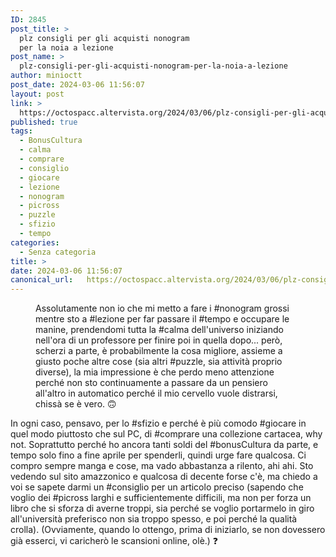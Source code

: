 ```yaml
---
ID: 2845
post_title: >
  plz consigli per gli acquisti nonogram
  per la noia a lezione
post_name: >
  plz-consigli-per-gli-acquisti-nonogram-per-la-noia-a-lezione
author: minioctt
post_date: 2024-03-06 11:56:07
layout: post
link: >
  https://octospacc.altervista.org/2024/03/06/plz-consigli-per-gli-acquisti-nonogram-per-la-noia-a-lezione/
published: true
tags:
  - BonusCultura
  - calma
  - comprare
  - consiglio
  - giocare
  - lezione
  - nonogram
  - picross
  - puzzle
  - sfizio
  - tempo
categories:
  - Senza categoria
title: >
date: 2024-03-06 11:56:07
canonical_url:   https://octospacc.altervista.org/2024/03/06/plz-consigli-per-gli-acquisti-nonogram-per-la-noia-a-lezione/
---
```

<!-- wp:image {"id":2846,"sizeSlug":"full","linkDestination":"none"} -->
<figure class="wp-block-image size-full"><img src="{{site.cdnurl}}/assets/uploads/2024/03/image.png" alt="" class="wp-image-2846"/><figcaption class="wp-element-caption">Assolutamente non io che mi metto a fare i #nonogram grossi mentre sto a #lezione per far passare il #tempo e occupare le manine, prendendomi tutta la #calma dell'universo iniziando nell'ora di un professore per finire poi in quella dopo... però, scherzi a parte, è probabilmente la cosa migliore, assieme a giusto poche altre cose (sia altri #puzzle, sia attività proprio diverse), la mia impressione è che perdo meno attenzione perché non sto continuamente a passare da un pensiero all'altro in automatico perché il mio cervello vuole distrarsi, chissà se è vero. 🙃</figcaption></figure>
<!-- /wp:image -->

<!-- wp:paragraph -->
<p>In ogni caso, pensavo, per lo #sfizio e perché è più comodo #giocare in quel modo piuttosto che sul PC, di #comprare una collezione cartacea, why not. Soprattutto perché ho ancora tanti soldi del #bonusCultura da parte, e tempo solo fino a fine aprile per spenderli, quindi urge fare qualcosa. Ci compro sempre manga e cose, ma vado abbastanza a rilento, ahi ahi. Sto vedendo sul sito amazzonico e qualcosa di decente forse c'è, ma chiedo a voi se sapete darmi un #consiglio per un articolo preciso (sapendo che voglio dei #picross larghi e sufficientemente difficili, ma non per forza un libro che si sforza di averne troppi, sia perché se voglio portarmelo in giro all'università preferisco non sia troppo spesso, e poi perché la qualità crolla). (Ovviamente, quando lo ottengo, prima di iniziarlo, se non dovessero già esserci, vi caricherò le scansioni online, olè.) ❓</p>
<!-- /wp:paragraph -->